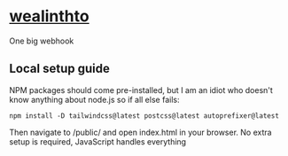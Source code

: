 # [wealinthto](https://theki.noncities.com/wealinthto)
One big webhook
## Local setup guide
NPM packages should come pre-installed, but I am an idiot who doesn't know anything about node.js so if all else fails:
```
npm install -D tailwindcss@latest postcss@latest autoprefixer@latest
```
Then navigate to /public/ and open index.html in your browser. No extra setup is required, JavaScript handles everything
